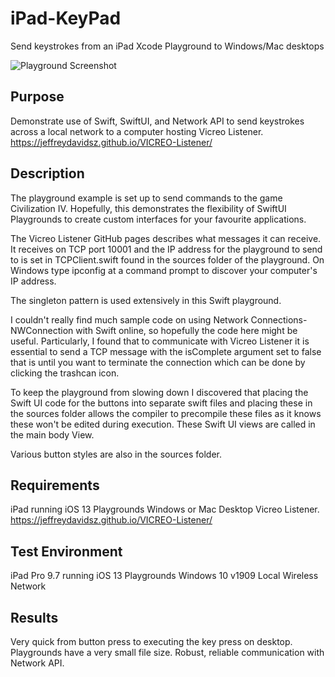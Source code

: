 # iPad-KeyPad
 Send keystrokes from an iPad Xcode Playground to Windows/Mac desktops

 <img src="/docs/screenshot.PNG" alt="Playground Screenshot"/>

## Purpose
Demonstrate use of Swift, SwiftUI, and Network API to send keystrokes across a local network to a computer hosting Vicreo Listener. https://jeffreydavidsz.github.io/VICREO-Listener/

## Description

The playground example is set up to send commands to the game Civilization IV. Hopefully, this demonstrates the flexibility of SwiftUI Playgrounds to create custom interfaces for your favourite applications.

The Vicreo Listener GitHub pages describes what messages it can receive. It receives on TCP port 10001 and the IP address for the playground to send to is set in TCPClient.swift found in the sources folder of the playground. On Windows type ipconfig at a command prompt to discover your computer's IP address.

The singleton pattern is used extensively in this Swift playground.

I couldn't really find much sample code on using Network Connections-NWConnection with Swift online, so hopefully the code here might be useful. Particularly, I found that to communicate with Vicreo Listener it is essential to send a TCP message with the isComplete argument set to false that is until you want to terminate the connection which can be done by clicking the trashcan icon.

To keep the playground from slowing down I discovered that placing the Swift UI code for the buttons into separate swift files and placing these in the sources folder allows the compiler to precompile these files as it knows these won't be edited during execution. These Swift UI views are called in the main body View.

Various button styles are also in the sources folder.

## Requirements

iPad running iOS 13 Playgrounds
Windows or Mac Desktop
Vicreo Listener. https://jeffreydavidsz.github.io/VICREO-Listener/


## Test Environment
iPad Pro 9.7 running iOS 13 Playgrounds
Windows 10 v1909
Local Wireless Network

## Results 
Very quick from button press to executing the key press on desktop. Playgrounds have a very small file size. Robust, reliable communication with Network API.